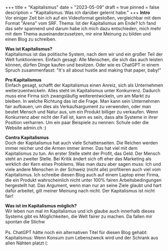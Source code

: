 +++
title = "Kapitalismus"
date = "2023-05-09"
draft = true
pinned = false
description = "Kapitalismus: Was ich darüber gelernt habe."
+++
**Intro**\
Vor einiger Zeit bin ich auf ein Videoformat gestoßen, vergleichbar mit dem Format "Arena" vom SRF. Thema: Ist der Kapitalismus am Ende? Ich fand das sehr spannend und darum habe ich mich dazu entschieden, mich mehr mit dem Thema auseinanderzusetzen, mir eine Meinung zu bilden und einen Blog zu schreiben.

**Was ist Kapitalismus?**\
Kapitalismus ist das politische System, nach dem wir und ein großer Teil der Welt funktionieren. Einfach gesagt: Alle Menschen, die sich das auch leisten können, dürfen Dinge kaufen und besitzen. Oder wie es ChatGPT in einem Spruch zusammenfasst: "It's all about hustle and making that paper, baby!"

**Pro Kapitalismus**\
Einfach gesagt, schafft der Kapitalismus einen Anreiz, sich als Unternehmen weiterzuentwickeln. Alles steht im Kapitalismus unter Konkurrenz. Dadurch muss eine Firma sich zwangsläufig weiterentwickeln, um am Markt zu bleiben. In welche Richtung das ist die Frage. Man kann sein Unternehmen fair aufbauen, um dies als Verkaufsargument zu verwenden, oder man beutet Mensch und Natur aus, um ein Produkt billiger zu verkaufen. Wenn Konkurrenz aber nicht der Fall ist, kann es sein, dass alte Systeme in ihrer Position verharren. Um ein paar Beispiele zu nennen: Schule oder die Website admin.ch :)

**Contra Kapitalismus**\
Doch der Kapitalismus hat auch viele Schattenseiten. Die Reichen werden immer reicher und die Armen immer ärmer. Das hat viel mit dem Kapitalismus zu tun. An erster Stelle steht der Profit, das Geld. Der Mensch steht an zweiter Stelle. Bei Kritik ändert sich oft eher das Marketing als wirklich der Kern eines Problems. Was man dazu aber sagen muss: Ich und viele andere Menschen in der Schweiz (nicht alle) profitieren auch viel vom Kapitalismus. Ich schreibe diesen Blog auch auf einem Laptop einer Firma, die ein Produkt wahrscheinlich nicht unter 100% fairen Arbeitsbedingungen hergestellt hat. Das Argument, wenn man nur an seine Ziele glaubt und hart dafür arbeitet, gilt meiner Meinung nach nicht. Der Kapitalismus ist nicht fair!

**Was ist im Kapitalismus möglich?**\
Wir leben nun mal im Kapitalismus und ich glaube auch innerhalb dieses Systems gibt es Möglichkeiten, die Welt fairer zu machen. Da fallen mir spontan die Stichw\
\
Ps. ChatGPT hätte noch ein alternativen Titel für diesen Blog gehabt:\
Kapitalismus: Wenn Konsum zum Lebenszweck wird und der Schrank aus allen Nähten platzt (: